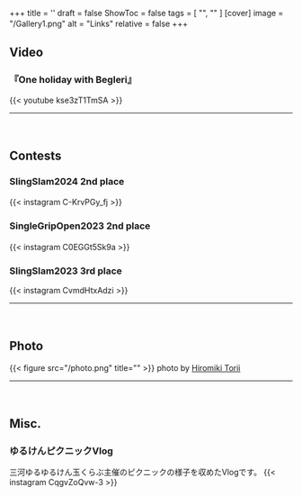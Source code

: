 +++
title = ''
draft = false
ShowToc = false
tags = [ "", "" ]
[cover]
image = "/Gallery1.png"
alt = "Links"
relative = false
+++
　
　
## Video
### 『One holiday with Begleri』
{{< youtube kse3zT1TmSA >}}

***
　

## Contests
### SlingSlam2024 2nd place
{{< instagram C-KrvPGy_fj >}}
　

### SingleGripOpen2023 2nd place
{{< instagram C0EGGt5Sk9a >}}
　


### SlingSlam2023 3rd place
{{< instagram CvmdHtxAdzi >}}
***
　

## Photo
{{< figure src="/photo.png" title="" >}}
photo by [Hiromiki Torii](https://linktr.ee/HiromikiTorii)
***
　

## Misc.
### ゆるけんピクニックVlog
三河ゆるゆるけん玉くらぶ主催のピクニックの様子を収めたVlogです。
{{< instagram CqgvZoQvw-3 >}}